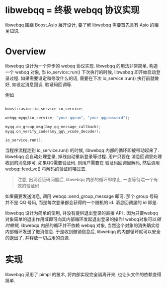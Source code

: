 libwebqq = 终极 webqq 协议实现
==

libwebqq 围绕 Boost.Asio 展开设计, 要了解 libwebqq 需要首先具有 Asio 的相关知识.


# Overview

libwebqq 设计为一个异步的 webqq 协议实现.
libwebqq 的用法非常简单, 构造一个 webqq 对象, 当 io\_service::run() 下次执行的时候,  libwebqq 即开始启动登录过程.
如果需要设定和修改什么的话, 需要在下次 io\_service::run() 执行前就做好,  如设定消息回调, 验证码回调等.

例如

```c++

boost::asio::io_service io_service;

webqq myqq(io_service, "your qqnum", "your qqpassword");

myqq.on_group_msg(&my_qq_message_callback);
myqq.on_verify_code(&my_qq\_vcode_decoder);

io_service.run();

```

当程序流程走到 io\_service.run() 的时候,  libwebqq 内部的循环即被带动起来了.
libwebqq 会自动处理登录, 掉线自动重新登录等过程. 用户只要在 消息回调里处理收到的消息即可.
如果QQ需要验证码, 则用户需要在 验证码回调里解码, 然后调用 webqq::feed\_vc() 将解码的验证码喂过去.

> 注意, 出现验证码问题后, libwebqq 内部的循环即停止, 一直等待喂一个有效的验证码.


如果需要发送消息,  调用 webqq::send\_group\_message 即可. 那个 group 号码并不是 QQ 号码, 而是每次登录都会获得的一个随机的 id.
消息回调里的 id 即是.

libwebqq 设计为简单的使用, 并没有提供退出登录的直接 API . 因为只要webqq对象简单的退出作用域即可向其内部循环发起退出登录的操作!
webqq对象可以*随时撤销*, libwebqq 内部的循环并不依赖 webqq 对象, 当然这个对象的消失确实给内部循环发送了撤消信息.
于是收到撤销信息后, libwebqq 的内部循环就可以安全的退出了, 并释放一切占用的资源.

# 实现

libwebqq 采用了 pimpl 的技术, 将内部实现完全隔离开来. 也让头文件的依赖变得简单. 
